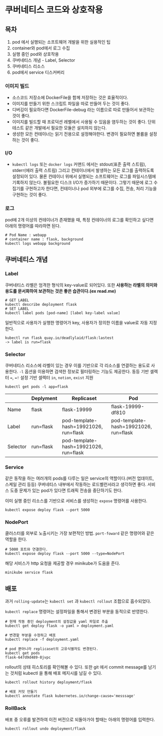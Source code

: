 # 쿠버네티스 코드와 상호작용

## 목차

1. pod 에서 실행되는 소프트웨어 개발을 위한 실용적인 팁
2. container와 pod에서 로그 수집
3. 실행 중인 pod와 상호작용
4. 쿠버네티스 개념 - Label, Selector
5. 쿠버네티스 리소스
6. pod에서 service 디스커버리



### 이미지 빌드

- 소스코드 저장소에 DockerFile을 함께 저장하는 것은 효율적이다.
- 이미지를 만들기 위한 스크립트 파일을 따로 만들어 두는 것이 좋다.
- 디버깅이 필요하다면 DockerFile-debug 라는 이름으로 따로 만들어서 보관하는 것이 좋다.
- 이미지를 빌드할 때 프로덕션 레벨에서 사용될 수 있음을 염두하는 것이 좋다. 단위 테스트 같은 개발에서 필요한 모듈은 설치하지 않는다.
- 생성한 모든 컨테이너는 읽기 전용으로 설정해야한다. 변경이 필요하면 볼륨을 설정하는 것이 좋다.

###  I/O

- `kubectl logs` 또는 `docker logs` 커맨드 에서는 stdout(표준 출력 스트림), stderr(에러 출력 스트림) 그리고 컨테이너에서 발생하는 모든 로그를 출력하도록 설정되어 있다. 물론 컨테이너 위에서 실행되는 소프트웨어는 로그를 파일시스템에 기록하지 않는다. 불필요한 디스크 I/O가 증가하기 때문이다. 그렇기 때문에 로그 수집기를 구현하고자 한다면, 컨테이너나 pod 외부에 로그를 수집, 전송, 처리 기능을 구현하는 것이 좋다.

### 로그

pod에 2개 이상의 컨테이너가 존재했을 때, 특정 컨테이너의 로그를 확인하고 싶다면 아래의 명령어를 따라하면 된다.

```
# Pod Name : webapp
# container name : flask, background
kubectl logs webapp background
```



## 쿠버네티스 개념

### Label

쿠버네티스 라벨은 엄격한 형식의 key-value로 되어있다. 또한 **사용하는 라벨의 의미와 용도를 문서화하여 보관하는 것은 좋은 습관이다.(ex read.me)** 

```
# GET LABEL
kubectl describe deployment flask
# SET LABEL
kubectl label pods [pod-name] [label key-label value]
```

일반적으로 사용자가 실행한 명령어가 key, 사용자가 정의한 이름을 value로 자동 지정한다.

```
kubectl run flask quay.io/deadlylaid/flask:lastest
-> label is run=flask
```



### Selector

쿠버네티스 리소스에 라벨이 있는 경우 이를 기반으로 각 리소스를 연결하는 용도로 사용한다. `-l` 옵션을 이용하면 검색한 정보로 필터링하는 기능도 제공한다. 동등 기반 셀렉터 `=`, `=!` 설정 기반 셀렉터 `in`, `notion`, `exist` 지원

```
kubectl get pods -l app=flask
```



|          | Deplyment | Replicaset                            | Pod                                   |
| -------- | --------- | ------------------------------------- | ------------------------------------- |
| Name     | flask     | flask-19999                           | flask-19999-df810                     |
| Label    | run=flask | pod-template-hash=19921026, run=flask | pod-template-hash=19921026, run=flask |
| Selector | run=flask | pod-template-hash=19921026, run=flask |                                       |



### Service

같은 동작을 하는 여러개의 pods를 다루는 일은 service의 역할이다.(버전 업데이트, 스케일 관리 등등)  쿠버네티스 내부에서 작동하는 로드벨런서라고 생각하면 좋다. 서비스 도중 문제가 있는 pod가 있다면 트래픽 전송을 중단하기도 한다.

이미 실행 중인 리소스를 기반으로 서비스를 생성하는 `expose` 명령어를 사용한다.

```
kubectl expose deploy flask --port 5000
```



### NodePort

클러스터를 외부로 노출시키는 가장 보편적인 방법. `port-foward` 같은 명령어와 같은 역할을 한다.

```
# 5000 포트와 연결한다.
kubectl expose deploy flask --port 5000 --type=NodePort
```

해당 서비스가 http 요청을 제공할 경우 minikube가 도움을 준다.

```
minikube service flask
```



## 배포

과거 `rolling-update`는 `kubectl set` 과 `kubectl rollout` 조합으로 흡수되었다.

`kubectl replace` 명령어는 설정파일을 통해서 변경된 부분을 동적으로 반영한다.

```
# 현재 작동 중인 deployment의 설정값을 yaml 파일로 추출
kubectl get deploy flask -o yaml > deployment.yaml

# 변경할 부분을 수정하고 배포
kubectl replace -f deployment.yaml

# pod 뿐아니라 replicaset의 고유식별자도 변경된다.
kubectl get pods 
flask-647d9d489-8jvpc
```



rollout의 상태 히스토리를 확인해볼 수 있다. 또한 git 에서 commit message를 남기는 것처럼 kubectl 을 통해 배포 메지시를 남길 수 있다.

```
kubectl rollout history deployment/flask

# 배포 커밋 만들기
kubectl annotate flask kubernetes.io/change-cause='messsage'
```



### RollBack

배포 중 오류를 발견하여 이전 버전으로 되돌아가야 할때는 아래의 명령어를 입력한다.

```
kubectl rollout undo deployment/flask
```

